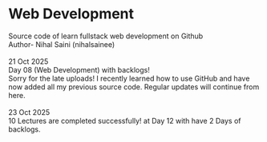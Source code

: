 # Web Development 
Source code of learn fullstack web development on Github
<br>
Author- Nihal Saini (nihalsainee)
<br>
<br>
21 Oct 2025
<br>
Day 08 (Web Development) with backlogs!
<br>
Sorry for the late uploads! I recently learned how to use GitHub and have now added all my previous source code. Regular updates will continue from here.
<br>
<br>
23 Oct 2025
<br>
10 Lectures are completed successfully! at Day 12 with have 2 Days of backlogs.
<br>
<br>

